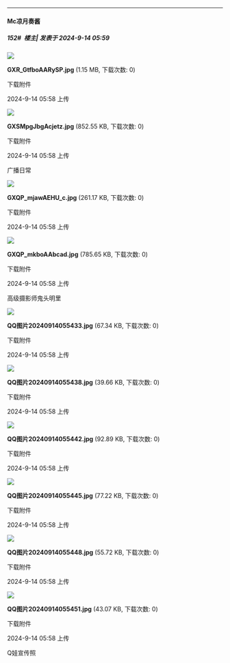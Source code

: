 ﻿
*****

####  Mc凉月奏酱  
##### 152#         楼主| 发表于 2024-9-14 05:59

<img src="https://img.saraba1st.com/forum/202409/14/055802g98l090f5f09xbx0.jpg" referrerpolicy="no-referrer">

<strong>GXR_GtfboAARySP.jpg</strong> (1.15 MB, 下载次数: 0)

下载附件

2024-9-14 05:58 上传

<img src="https://img.saraba1st.com/forum/202409/14/055802lulgcp900p3cpww3.jpg" referrerpolicy="no-referrer">

<strong>GXSMpgJbgAcjetz.jpg</strong> (852.55 KB, 下载次数: 0)

下载附件

2024-9-14 05:58 上传

广播日常

<img src="https://img.saraba1st.com/forum/202409/14/055821t85ylljmj5uzlzd5.jpg" referrerpolicy="no-referrer">

<strong>GXQP_mjawAEHU_c.jpg</strong> (261.17 KB, 下载次数: 0)

下载附件

2024-9-14 05:58 上传

<img src="https://img.saraba1st.com/forum/202409/14/055821s6z320cjczz6o43e.jpg" referrerpolicy="no-referrer">

<strong>GXQP_mkboAAbcad.jpg</strong> (785.65 KB, 下载次数: 0)

下载附件

2024-9-14 05:58 上传

高级摄影师鬼头明里

<img src="https://img.saraba1st.com/forum/202409/14/055845c1rvw5cd2rwdi6ik.jpg" referrerpolicy="no-referrer">

<strong>QQ图片20240914055433.jpg</strong> (67.34 KB, 下载次数: 0)

下载附件

2024-9-14 05:58 上传

<img src="https://img.saraba1st.com/forum/202409/14/055845vkyt7j67c7969w7f.jpg" referrerpolicy="no-referrer">

<strong>QQ图片20240914055438.jpg</strong> (39.66 KB, 下载次数: 0)

下载附件

2024-9-14 05:58 上传

<img src="https://img.saraba1st.com/forum/202409/14/055845iddn5d6d26d6xt8d.jpg" referrerpolicy="no-referrer">

<strong>QQ图片20240914055442.jpg</strong> (92.89 KB, 下载次数: 0)

下载附件

2024-9-14 05:58 上传

<img src="https://img.saraba1st.com/forum/202409/14/055845nvv23v328d3gzl3f.jpg" referrerpolicy="no-referrer">

<strong>QQ图片20240914055445.jpg</strong> (77.22 KB, 下载次数: 0)

下载附件

2024-9-14 05:58 上传

<img src="https://img.saraba1st.com/forum/202409/14/055845doyfxj0xjhhju833.jpg" referrerpolicy="no-referrer">

<strong>QQ图片20240914055448.jpg</strong> (55.72 KB, 下载次数: 0)

下载附件

2024-9-14 05:58 上传

<img src="https://img.saraba1st.com/forum/202409/14/055845y7u11y2pxkl1xrjp.jpg" referrerpolicy="no-referrer">

<strong>QQ图片20240914055451.jpg</strong> (43.07 KB, 下载次数: 0)

下载附件

2024-9-14 05:58 上传

Q娃宣传照

